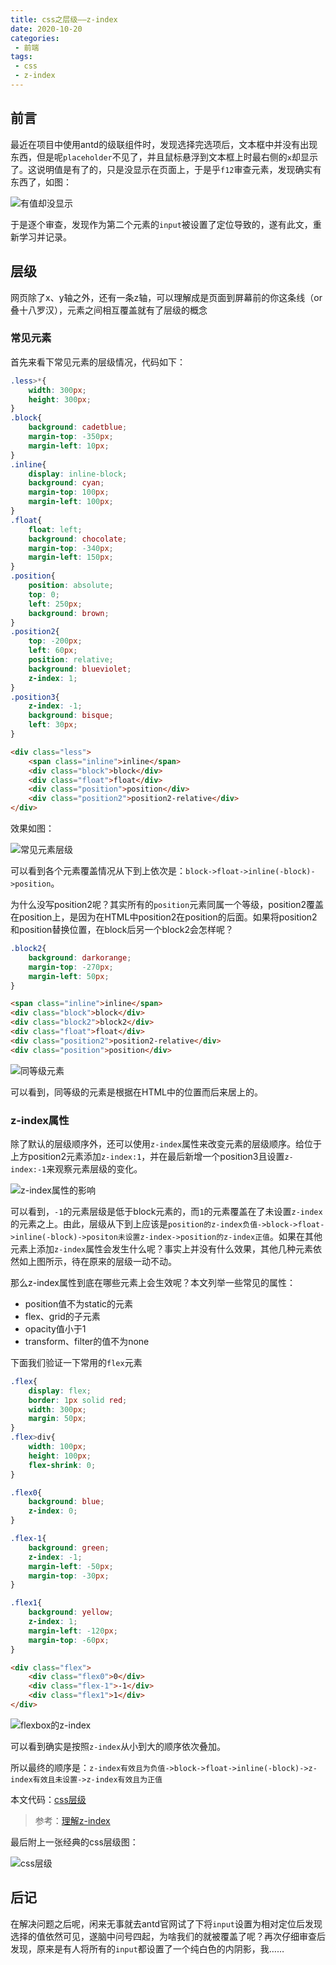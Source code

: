 ```yaml
---
title: css之层级——z-index
date: 2020-10-20
categories:
 - 前端
tags:
 - css
 - z-index
---
```


## 前言

最近在项目中使用antd的级联组件时，发现选择完选项后，文本框中并没有出现东西，但是呢`placeholder`不见了，并且鼠标悬浮到文本框上时最右侧的`x`却显示了。这说明值是有了的，只是没显示在页面上，于是乎`f12`审查元素，发现确实有东西了，如图：

![有值却没显示](/images/cssLevel/有值不显示.png)

于是逐个审查，发现作为第二个元素的`input`被设置了定位导致的，遂有此文，重新学习并记录。

## 层级

网页除了x、y轴之外，还有一条z轴，可以理解成是页面到屏幕前的你这条线（or叠十八罗汉），元素之间相互覆盖就有了层级的概念

### 常见元素

首先来看下常见元素的层级情况，代码如下：

```css
.less>*{
    width: 300px;
    height: 300px;
}
.block{
    background: cadetblue;
    margin-top: -350px;
    margin-left: 10px;
}
.inline{
    display: inline-block;
    background: cyan;
    margin-top: 100px;
    margin-left: 100px;
}
.float{
    float: left;
    background: chocolate;
    margin-top: -340px;
    margin-left: 150px;
}
.position{
    position: absolute;
    top: 0;
    left: 250px;
    background: brown;
}
.position2{
    top: -200px;
    left: 60px;
    position: relative;
    background: blueviolet;
    z-index: 1;
}
.position3{
    z-index: -1;
    background: bisque;
    left: 30px;
}
```

```html
<div class="less">
    <span class="inline">inline</span>
    <div class="block">block</div>
    <div class="float">float</div>
    <div class="position">position</div>
    <div class="position2">position2-relative</div>
</div>
```

效果如图：

![常见元素层级](/images/cssLevel/常见元素层级.png)

可以看到各个元素覆盖情况从下到上依次是：`block->float->inline(-block)->position`。

为什么没写position2呢？其实所有的`position`元素同属一个等级，position2覆盖在position上，是因为在HTML中position2在position的后面。如果将position2和position替换位置，在block后另一个block2会怎样呢？

```css
.block2{
    background: darkorange;
    margin-top: -270px;
    margin-left: 50px;
}
```

```html
<span class="inline">inline</span>
<div class="block">block</div>
<div class="block2">block2</div>
<div class="float">float</div>
<div class="position2">position2-relative</div>
<div class="position">position</div>
```

![同等级元素](/images/cssLevel/同等级元素.png)

可以看到，同等级的元素是根据在HTML中的位置而后来居上的。

### z-index属性

除了默认的层级顺序外，还可以使用`z-index`属性来改变元素的层级顺序。给位于上方position2元素添加`z-index:1`，并在最后新增一个position3且设置`z-index:-1`来观察元素层级的变化。

![z-index属性的影响](/images/cssLevel/z-index属性的影响.png)

可以看到，`-1`的元素层级是低于block元素的，而`1`的元素覆盖在了未设置`z-index`的元素之上。由此，层级从下到上应该是`position的z-index负值->block->float->inline(-block)->positon未设置z-index->position的z-index正值`。如果在其他元素上添加`z-index`属性会发生什么呢？事实上并没有什么效果，其他几种元素依然如上图所示，待在原来的层级一动不动。

那么z-index属性到底在哪些元素上会生效呢？本文列举一些常见的属性：

- position值不为static的元素
- flex、grid的子元素
- opacity值小于1
- transform、filter的值不为none

下面我们验证一下常用的`flex`元素

```css
.flex{
    display: flex;
    border: 1px solid red;
    width: 300px;
    margin: 50px;
}
.flex>div{
    width: 100px;
    height: 100px;
    flex-shrink: 0;
}

.flex0{
    background: blue;
    z-index: 0;
}

.flex-1{
    background: green;
    z-index: -1;
    margin-left: -50px;
    margin-top: -30px;
}

.flex1{
    background: yellow;
    z-index: 1;
    margin-left: -120px;
    margin-top: -60px;
}
```

```html
<div class="flex">
    <div class="flex0">0</div>
    <div class="flex-1">-1</div>
    <div class="flex1">1</div>
</div>
```

![flexbox的z-index](/images/cssLevel/flexbox的z-index.png)

可以看到确实是按照`z-index`从小到大的顺序依次叠加。

所以最终的顺序是：`z-index有效且为负值->block->float->inline(-block)->z-index有效且未设置->z-index有效且为正值`

本文代码：[css层级](http://yishuihe.gitee.io/blog/code/css层级.html)

 > 参考：[理解z-index](https://developer.mozilla.org/zh-CN/docs/Web/Guide/CSS/Understanding_z_index)

最后附上一张经典的css层级图：

![css层级](/images/cssLevel/经典层级图.jpg)

## 后记

在解决问题之后呢，闲来无事就去antd官网试了下将`input`设置为相对定位后发现选择的值依然可见，遂脑中问号四起，为啥我们的就被覆盖了呢？再次仔细审查后发现，原来是有人将所有的`input`都设置了一个纯白色的内阴影，我……